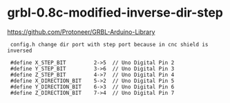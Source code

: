 # grbl-0.8c-modified-inverse-dir-step

https://github.com/Protoneer/GRBL-Arduino-Library

     config.h change dir port with step port because in cnc shield is inversed

     #define X_STEP_BIT         2->5  // Uno Digital Pin 2
     #define Y_STEP_BIT         3->6  // Uno Digital Pin 3
     #define Z_STEP_BIT         4->7  // Uno Digital Pin 4
     #define X_DIRECTION_BIT    5->2  // Uno Digital Pin 5
     #define Y_DIRECTION_BIT    6->3  // Uno Digital Pin 6
     #define Z_DIRECTION_BIT    7->4  // Uno Digital Pin 7
